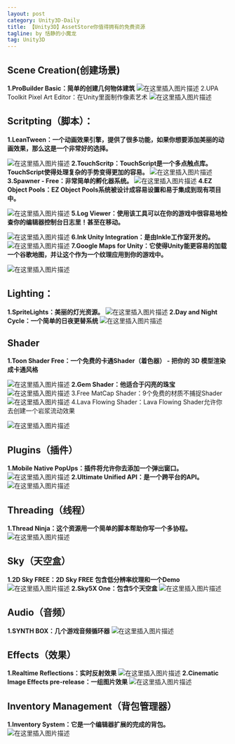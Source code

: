 ```yaml
---
layout: post
category: Unity3D-Daily
title: 【Unity3D】AssetStore你值得拥有的免费资源
tagline: by 恬静的小魔龙
tag: Unity3D
---
```


## Scene Creation(创建场景)


  **1.ProBuilder Basic：简单的创建几何物体建筑**
  ![在这里插入图片描述](http://mmbiz.qpic.cn/mmbiz/LJ2FKOSh48FrcSFV9AscicYpT6c6R6t3CrE57Iia9PJTwtia7XwRSElbTric8hgwwOnE7P2UjCAQsU94cMxqYwgOhA/0?wx_fmt=png)
      2.UPA Toolkit Pixel Art Editor：在Unity里面制作像素艺术
      ![在这里插入图片描述](https://img-blog.csdnimg.cn/2019062815504177.png?x-oss-process=image/watermark,type_ZmFuZ3poZW5naGVpdGk,shadow_10,text_aHR0cHM6Ly9ibG9nLmNzZG4ubmV0L3E3NjQ0MjQ1Njc=,size_16,color_FFFFFF,t_70)
      
  ## Scritpting（脚本）：

**1.LeanTween：一个动画效果引擎，提供了很多功能，如果你想要添加美丽的动画效果，那么这是一个非常好的选择。**


![在这里插入图片描述](https://img-blog.csdnimg.cn/20190628155111833.png?x-oss-process=image/watermark,type_ZmFuZ3poZW5naGVpdGk,shadow_10,text_aHR0cHM6Ly9ibG9nLmNzZG4ubmV0L3E3NjQ0MjQ1Njc=,size_16,color_FFFFFF,t_70)
  **2.TouchScritp：TouchScript是一个多点触点库。TouchScript使得处理复杂的手势变得更加的容易。**
  ![在这里插入图片描述](https://img-blog.csdnimg.cn/20190628155152918.png?x-oss-process=image/watermark,type_ZmFuZ3poZW5naGVpdGk,shadow_10,text_aHR0cHM6Ly9ibG9nLmNzZG4ubmV0L3E3NjQ0MjQ1Njc=,size_16,color_FFFFFF,t_70)
      **3.Spawner - Free：非常简单的孵化器系统。**
      ![在这里插入图片描述](https://img-blog.csdnimg.cn/2019062815521489.png?x-oss-process=image/watermark,type_ZmFuZ3poZW5naGVpdGk,shadow_10,text_aHR0cHM6Ly9ibG9nLmNzZG4ubmV0L3E3NjQ0MjQ1Njc=,size_16,color_FFFFFF,t_70)
  **4.EZ Object Pools：EZ Object Pools系统被设计成容易设置和易于集成到现有项目中。**

![在这里插入图片描述](http://mmbiz.qpic.cn/mmbiz/LJ2FKOSh48FrcSFV9AscicYpT6c6R6t3CYibiaibZ6uPVPNv8ichpYkP0H1gnaYzEEAA5xVvPzDbhSU2PWZm92OP7mA/0?wx_fmt=png)
    **5.Log Viewer：使用该工具可以在你的游戏中很容易地检查你的编辑器控制台日志里！甚至在移动。**

![在这里插入图片描述](https://img-blog.csdnimg.cn/20190628155248341.png?x-oss-process=image/watermark,type_ZmFuZ3poZW5naGVpdGk,shadow_10,text_aHR0cHM6Ly9ibG9nLmNzZG4ubmV0L3E3NjQ0MjQ1Njc=,size_16,color_FFFFFF,t_70)
**6.Ink Unity Integration：是由Inkle工作室开发的。**
![在这里插入图片描述](https://img-blog.csdnimg.cn/20190628155319782.png?x-oss-process=image/watermark,type_ZmFuZ3poZW5naGVpdGk,shadow_10,text_aHR0cHM6Ly9ibG9nLmNzZG4ubmV0L3E3NjQ0MjQ1Njc=,size_16,color_FFFFFF,t_70)
  **7.Google Maps for Unity：它使得Unity能更容易的加载一个谷歌地图，并让这个作为一个纹理应用到你的游戏中。**
  

  ![在这里插入图片描述](http://mmbiz.qpic.cn/mmbiz/LJ2FKOSh48FrcSFV9AscicYpT6c6R6t3CNud6xortkw4uIoSVqIO6tO6jkdYX61xicvPibMzeibZpXNfhnOXj0toZQ/0?wx_fmt=png)
  ## Lighting：
**1.SpriteLights：美丽的灯光资源。**
![在这里插入图片描述](https://img-blog.csdnimg.cn/2019062815534345.png?x-oss-process=image/watermark,type_ZmFuZ3poZW5naGVpdGk,shadow_10,text_aHR0cHM6Ly9ibG9nLmNzZG4ubmV0L3E3NjQ0MjQ1Njc=,size_16,color_FFFFFF,t_70)
  **2.Day and Night Cycle：一个简单的日夜更替系统**
  ![在这里插入图片描述](https://img-blog.csdnimg.cn/20190628155422727.png?x-oss-process=image/watermark,type_ZmFuZ3poZW5naGVpdGk,shadow_10,text_aHR0cHM6Ly9ibG9nLmNzZG4ubmV0L3E3NjQ0MjQ1Njc=,size_16,color_FFFFFF,t_70)
  ## Shader
**1.Toon Shader Free：一个免费的卡通Shader（着色器） - 把你的 3D 模型渲染成卡通风格**

  ![在这里插入图片描述](https://img-blog.csdnimg.cn/20190628155441358.png?x-oss-process=image/watermark,type_ZmFuZ3poZW5naGVpdGk,shadow_10,text_aHR0cHM6Ly9ibG9nLmNzZG4ubmV0L3E3NjQ0MjQ1Njc=,size_16,color_FFFFFF,t_70)
  **2.Gem Shader：他适合于闪亮的珠宝**
  ![在这里插入图片描述](https://img-blog.csdnimg.cn/20190628155501611.png?x-oss-process=image/watermark,type_ZmFuZ3poZW5naGVpdGk,shadow_10,text_aHR0cHM6Ly9ibG9nLmNzZG4ubmV0L3E3NjQ0MjQ1Njc=,size_16,color_FFFFFF,t_70)
  3.Free MatCap Shader：9个免费的材质不捕捉Shader
![在这里插入图片描述](https://img-blog.csdnimg.cn/20190628155519603.png?x-oss-process=image/watermark,type_ZmFuZ3poZW5naGVpdGk,shadow_10,text_aHR0cHM6Ly9ibG9nLmNzZG4ubmV0L3E3NjQ0MjQ1Njc=,size_16,color_FFFFFF,t_70)
 4.Lava Flowing Shader：Lava Flowing Shader允许你去创建一个岩浆流动效果

![在这里插入图片描述](https://img-blog.csdnimg.cn/20190628155535305.png?x-oss-process=image/watermark,type_ZmFuZ3poZW5naGVpdGk,shadow_10,text_aHR0cHM6Ly9ibG9nLmNzZG4ubmV0L3E3NjQ0MjQ1Njc=,size_16,color_FFFFFF,t_70)
## Plugins（插件）
 **1.Mobile Native PopUps：插件将允许你去添加一个弹出窗口。**
 ![在这里插入图片描述](http://mmbiz.qpic.cn/mmbiz/LJ2FKOSh48FrcSFV9AscicYpT6c6R6t3CAbHS6ZXT8bBqcmJFdWJK1VKQRLjXajPVoTPCGIib74jUUxEqbMNEhJg/0?wx_fmt=png)
 **2.UItimate Unified API：是一个跨平台的API。**
 ![在这里插入图片描述](https://img-blog.csdnimg.cn/20190628155614696.png?x-oss-process=image/watermark,type_ZmFuZ3poZW5naGVpdGk,shadow_10,text_aHR0cHM6Ly9ibG9nLmNzZG4ubmV0L3E3NjQ0MjQ1Njc=,size_16,color_FFFFFF,t_70)
 ## Threading（线程）
**1.Thread Ninja：这个资源用一个简单的脚本帮助你写一个多协程。**
![在这里插入图片描述](https://img-blog.csdnimg.cn/2019062815563588.png?x-oss-process=image/watermark,type_ZmFuZ3poZW5naGVpdGk,shadow_10,text_aHR0cHM6Ly9ibG9nLmNzZG4ubmV0L3E3NjQ0MjQ1Njc=,size_16,color_FFFFFF,t_70)
## Sky（天空盒）
**1.2D Sky FREE：2D Sky FREE 包含低分辨率纹理和一个Demo**
![在这里插入图片描述](https://img-blog.csdnimg.cn/20190628155705676.png?x-oss-process=image/watermark,type_ZmFuZ3poZW5naGVpdGk,shadow_10,text_aHR0cHM6Ly9ibG9nLmNzZG4ubmV0L3E3NjQ0MjQ1Njc=,size_16,color_FFFFFF,t_70)
  **2.Sky5X One：包含5个天空盒**
  ![在这里插入图片描述](https://img-blog.csdnimg.cn/20190628155722174.png?x-oss-process=image/watermark,type_ZmFuZ3poZW5naGVpdGk,shadow_10,text_aHR0cHM6Ly9ibG9nLmNzZG4ubmV0L3E3NjQ0MjQ1Njc=,size_16,color_FFFFFF,t_70)
  ## Audio（音频）
  **1.SYNTH BOX：几个游戏音频循环器**
  ![在这里插入图片描述](https://img-blog.csdnimg.cn/20190628155740701.png?x-oss-process=image/watermark,type_ZmFuZ3poZW5naGVpdGk,shadow_10,text_aHR0cHM6Ly9ibG9nLmNzZG4ubmV0L3E3NjQ0MjQ1Njc=,size_16,color_FFFFFF,t_70)

## Effects（效果）
  **1.Realtime Reflections：实时反射效果**
  ![在这里插入图片描述](https://img-blog.csdnimg.cn/20190628155810416.png?x-oss-process=image/watermark,type_ZmFuZ3poZW5naGVpdGk,shadow_10,text_aHR0cHM6Ly9ibG9nLmNzZG4ubmV0L3E3NjQ0MjQ1Njc=,size_16,color_FFFFFF,t_70)
   **2.Cinematic Image Effects pre-release：一组图片效果**
   ![在这里插入图片描述](http://mmbiz.qpic.cn/mmbiz/LJ2FKOSh48FrcSFV9AscicYpT6c6R6t3CmbNusRwRaibiaEiaic1txuhd4yJDKMTmw7E1icHVqwTZokD3wEn6I3zvNnA/0?wx_fmt=png)
## Inventory Management（背包管理器）

   **1.Inventory System：它是一个编辑器扩展的完成的背包。**
   ![在这里插入图片描述](http://images2015.cnblogs.com/blog/193331/201608/193331-20160831082813136-835038257.png)
   
